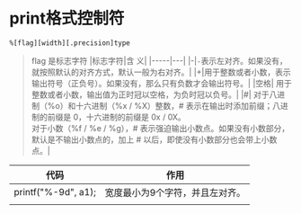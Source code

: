 
# print格式控制符
```
%[flag][width][.precision]type
```

> flag
  是标志字符
  |标志字符|含  义|
  |-----|---|
  |-|```-```表示左对齐。如果没有，就按照默认的对齐方式，默认一般为右对齐。|
  |+|用于整数或者小数，表示输出符号（正负号）。如果没有，那么只有负数才会输出符号。|
  |空格|	用于整数或者小数，输出值为正时冠以空格，为负时冠以负号。|
  |#| 对于八进制（%o）和十六进制（%x / %X）整数，# 表示在输出时添加前缀；八进制的前缀是 0，十六进制的前缀是 0x / 0X。<br>对于小数（%f / %e / %g），# 表示强迫输出小数点。如果没有小数部分，默认是不输出小数点的，加上 # 以后，即使没有小数部分也会带上小数点。|

| 代码                | 作用                |
| ------------------- | ------------------- |
| printf("%-9d", a1); | 宽度最小为9个字符，并且左对齐。 |
|||
